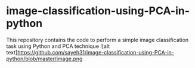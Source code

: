# image-classification-using-PCA-in-python
This repository contains the code to perform a simple image classification task using Python and PCA technique
![alt text]https://github.com/sayeh31/image-classification-using-PCA-in-python/blob/master/image.png

